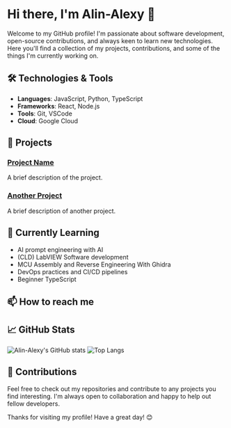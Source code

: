 
# Hi there, I'm Alin-Alexy 👋

Welcome to my GitHub profile! I'm passionate about software development, open-source contributions, and always keen to learn new technologies. Here you'll find a collection of my projects, contributions, and some of the things I'm currently working on.

## 🛠️ Technologies & Tools

- **Languages**: JavaScript, Python, TypeScript
- **Frameworks**: React, Node.js
- **Tools**: Git, VSCode
- **Cloud**: Google Cloud

## 🚀 Projects

### [Project Name](https://github.com/Alin-Alexy/project-name)
A brief description of the project.

### [Another Project](https://github.com/Alin-Alexy/another-project)
A brief description of another project.

## 🌱 Currently Learning

- AI prompt engineering with AI
- (CLD) LabVIEW Software development 
- MCU Assembly and Reverse Engineering With Ghidra
- DevOps practices and CI/CD pipelines
- Beginner TypeScript

## 📫 How to reach me



## 📈 GitHub Stats

![Alin-Alexy's GitHub stats](https://github-readme-stats.vercel.app/api?username=Alin-Alexy&show_icons=true&theme=radical)
![Top Langs](https://github-readme-stats.vercel.app/api/top-langs/?username=Alin-Alexy&layout=compact&theme=radical)

## 🤝 Contributions

Feel free to check out my repositories and contribute to any projects you find interesting. I'm always open to collaboration and happy to help out fellow developers.

Thanks for visiting my profile! Have a great day! 😊
